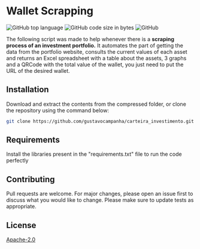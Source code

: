 # Wallet Scrapping

![GitHub top language](https://img.shields.io/github/languages/top/gustavocampanha/carteira_investimento) ![GitHub code size in bytes](https://img.shields.io/github/languages/code-size/gustavocampanha/carteira_investimento) ![GitHub](https://img.shields.io/github/license/gustavocampanha/carteira_investimento)

The following script was made to help whenever there is a **scraping process of an investment portfolio.** It automates the part of getting the data from the portfolio website, consults the current values of each asset and returns an Excel spreadsheet with a table about the assets, 3 graphs and a QRCode with the total value of the wallet, you just need to put the URL of the desired wallet.

## Installation
Download and extract the contents from the compressed folder, or clone the repository using the command below:

```bash
git clone https://github.com/gustavocampanha/carteira_investimento.git
```

## Requirements
Install the libraries present in the "requirements.txt" file to run the code perfectly

## Contributing
Pull requests are welcome. For major changes, please open an issue first to discuss what you would like to change. Please make sure to update tests as appropriate.

## License
[Apache-2.0](https://choosealicense.com/licenses/apache-2.0/)
